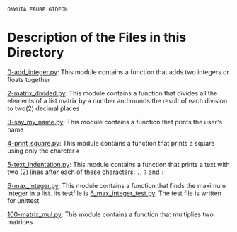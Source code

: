 ```
ONWUTA EBUBE GIDEON
```

# Description of the Files in this Directory

[0-add_integer.py](./0-add_integer.py): This module contains a function that adds two integers or floats together



[2-matrix_divided.py](./2-matrix_divided.py): This module contains a function that divides all the elements of a list matrix by a number and rounds the result of each division to two(2) decimal places



[3-say_my_name.py](./3-say_my_name.py): This module contains a function that prints the user's name



[4-print_square.py](./4-print_square.py): This module contains a function that prints a square using only the charcter ``#``



[5-text_indentation.py](./5-text_indentation.py): This module contains a function that prints a text with two (2) lines after each of these characters: `.`, `?` and `: `



[6-max_integer.py](./6-max_integer.py): This module contains a function that finds the maximum integer in a list. Its testfile is [6_max_integer_test.py](./tests/6_max_integer_test.py). The test file is written for unittest



[100-matrix_mul.py](./100-matrix_mul.py): This module contains a function that multiplies two matrices
